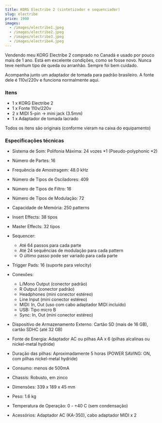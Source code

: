 ```yaml
---
title: KORG Electribe 2 (sintetizador e sequenciador)
slug: electribe
price: 1900
images:
  - /images/electribe1.jpeg
  - /images/electribe2.jpeg
  - /images/electribe3.jpeg
  - /images/electribe4.jpeg
---
```


Vendendo meu KORG Electribe 2 comprado no Canadá e usado por pouco mais de 1 ano.
Está em excelente condições, como se fosse novo. Nunca teve nenhum tipo de queda ou arranhão.
Sempre foi bem cuidado.

Acompanha junto um adaptador de tomada para padrão brasileiro. A fonte dele é 110v/220v e funciona normalmente aqui.

### Itens
- 1 x KORG Electribe 2
- 1 x Fonte 110v/220v
- 2 x MIDI 5-pin -> mini jack (3.5mm)
- 1 x Adaptador de tomada lacrado

Todos os itens são originais (conforme vieram na caixa do equipamento)

### Especificações técnicas

- Sistema de Som: Polifonia Máxima: 24 vozes *1 (Pseudo-polyphonic *2)
- Número de Partes: 16
- Frequência de Amostragem: 48.0 kHz
- Número de Tipos de Osciladores: 409
- Número de Tipos de Filtro: 16
- Número de Tipos de Modulação: 72
- Capacidade de Memória: 250 patterns
- Insert Effects: 38 tipos
- Master Effects: 32 tipos
- Sequencer:
  - Até 64 passos para cada parte
  - Até 24 sequências de modulação para cada pattern
  - O último passo pode ser variado para cada parte
- Trigger Pads: 16 (suporte para velocity)

- Conexões:
  - L/Mono Output (conector padrão)
  - R Output (conector padrão)
  - Headphones (mini conector estéreo)
  - Line Input (mini conector estéreo)
  - MIDI: In, Out (uso com cabo adaptador MIDI incluído)
  - USB: Tipo micro B
  - Sync: In, Out (mini conector estéreo)
- Dispositivo de Armazenamento Externo: Cartão SD (mais de 16 GB), cartão SDHC (até 32 GB)
- Fonte de Energia: Adaptador AC ou pilhas AA x 6 (pilhas alcalinas ou nickel-metal hydride)
- Duração das pilhas: Aproximadamente 5 horas (POWER SAVING: ON, com pilhas nickel-metal hydride)
- Consumo: menos de 500mA
- Chassis: Robusto, em zinco
- Dimensões: 339 x 189 x 45 mm
- Peso: 1.6 kg
- Temperatura de Operação: 0 - +40 C (sem condensação)
- Acessórios: Adaptador AC (KA-350), cabo adaptador MIDI x 2


